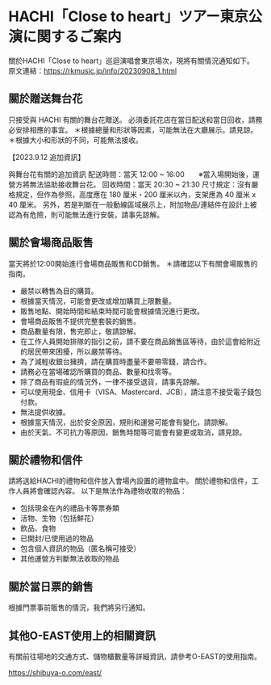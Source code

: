 # HACHI「Close to heart」ツアー東京公演に関するご案内

關於HACHI「Close to heart」巡迴演唱會東京場次，現將有關情況通知如下。
原文連結：https://rkmusic.jp/info/20230908_1.html

## 關於贈送舞台花

只接受與 HACHI 有關的舞台花贈送。
必須委託花店在當日配送和當日回收，請務必安排相應的事宜。
＊根據總量和形狀等因素，可能無法在大廳展示。請見諒。
＊根據大小和形狀的不同，可能無法接收。

【2023.9.12 追加資訊】

與舞台花有關的追加資訊
配送時間：當天 12:00 ~ 16:00　　※當入場開始後，運營方將無法協助接收舞台花。
回收時間：當天 20:30 ~ 21:30
尺寸規定：沒有嚴格規定，但作為參照，高度應在 180 厘米・200 厘米以內，支架應為 40 厘米 x 40 厘米。
另外，若是判斷在一般動線區域展示上，附加物品/連結件在設計上被認為有危險，則可能無法進行安裝，請事先諒解。

## 關於會場商品販售

當天將於12:00開始進行會場商品販售和CD銷售。
＊請確認以下有關會場販售的指南。

- 嚴禁以轉售為目的購買。
- 根據當天情況，可能會更改或增加購買上限數量。
- 販售地點、開始時間和結束時間可能會根據情況進行更改。
- 會場商品販售不提供完整套裝的銷售。
- 商品數量有限，售完即止，敬請諒解。
- 在工作人員開始排隊的指引之前，請不要在商品銷售區等待，由於這會給附近的居民帶來困擾，所以嚴禁等待。
- 為了減輕收銀台擁擠，請在購買時盡量不要帶零錢，請合作。
- 請務必在當場確認所購買的商品、數量和找零等。
- 除了商品有瑕疵的情況外，一律不接受退貨，請事先諒解。
- 可以使用現金、信用卡（VISA、Mastercard、JCB），請注意不接受電子錢包付款。
- 無法提供收據。
- 根據當天情況，出於安全原因，規則和運營可能會有變化，請諒解。
- 由於天氣、不可抗力等原因，銷售時間等可能會有變更或取消，請見諒。

## 關於禮物和信件

請將送給HACHI的禮物和信件放入會場內設置的禮物盒中。
關於禮物和信件，工作人員將會確認內容。
以下是無法作為禮物收取的物品：

- 包括現金在內的禮品卡等票券類
- 活物、生物（包括鮮花）
- 飲品、食物
- 已開封/已使用過的物品
- 包含個人資訊的物品（匿名稱可接受）
- 其他運營方判斷無法收取的物品

## 關於當日票的銷售

根據門票事前販售的情況，我們將另行通知。

## 其他O-EAST使用上的相關資訊

有關前往場地的交通方式、儲物櫃數量等詳細資訊，請參考O-EAST的使用指南。

https://shibuya-o.com/east/

